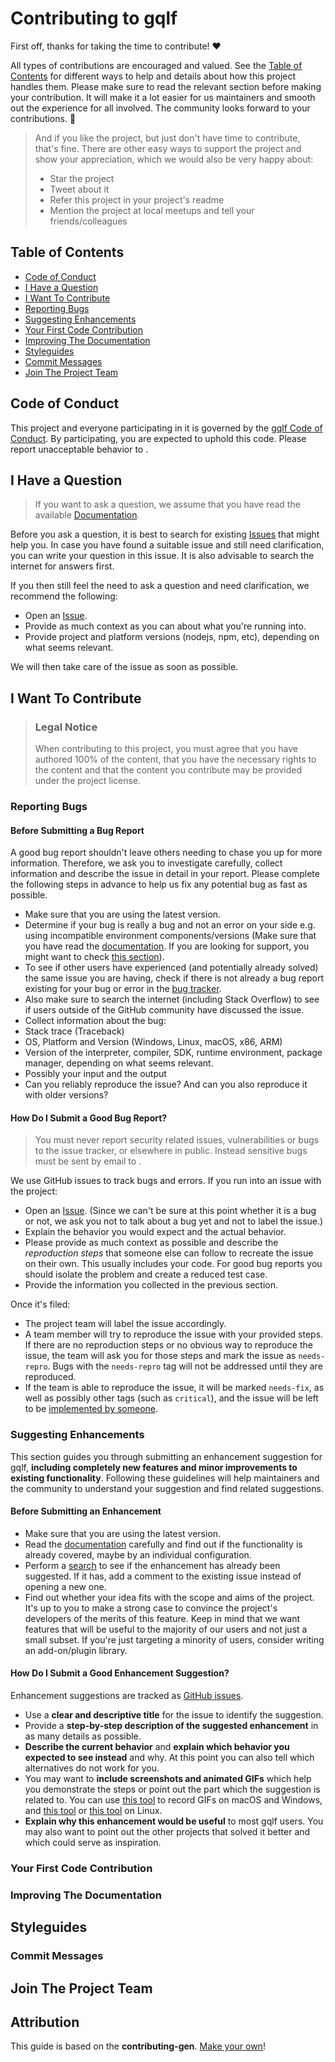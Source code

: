 <!-- omit in toc --> 
# Contributing to gqlf 

First off, thanks for taking the time to contribute! ❤️ 

All types of contributions are encouraged and valued. See the [Table of Contents](#table-of-contents) for different ways to help and details about how this project handles them. Please make sure to read the relevant section before making your contribution. It will make it a lot easier for us maintainers and smooth out the experience for all involved. The community looks forward to your contributions. 🎉 

> And if you like the project, but just don't have time to contribute, that's fine. There are other easy ways to support the project and show your appreciation, which we would also be very happy about: 
> - Star the project 
> - Tweet about it 
> - Refer this project in your project's readme 
> - Mention the project at local meetups and tell your friends/colleagues 

<!-- omit in toc --> 
## Table of Contents 

- [Code of Conduct](#code-of-conduct) 
- [I Have a Question](#i-have-a-question) 
- [I Want To Contribute](#i-want-to-contribute) 
- [Reporting Bugs](#reporting-bugs) 
- [Suggesting Enhancements](#suggesting-enhancements) 
- [Your First Code Contribution](#your-first-code-contribution) 
- [Improving The Documentation](#improving-the-documentation) 
- [Styleguides](#styleguides) 
- [Commit Messages](#commit-messages) 
- [Join The Project Team](#join-the-project-team) 


## Code of Conduct 

This project and everyone participating in it is governed by the 
[gqlf Code of Conduct](https://github.com/gqlf/gqlfblob/master/CODE_OF_CONDUCT.md). 
By participating, you are expected to uphold this code. Please report unacceptable behavior 
to . 


## I Have a Question 

> If you want to ask a question, we assume that you have read the available [Documentation](https://gqlf.github.io). 

Before you ask a question, it is best to search for existing [Issues](https://github.com/gqlf/gqlfissues) that might help you. In case you have found a suitable issue and still need clarification, you can write your question in this issue. It is also advisable to search the internet for answers first. 

If you then still feel the need to ask a question and need clarification, we recommend the following: 

- Open an [Issue](https://github.com/gqlf/gqlfissues/new). 
- Provide as much context as you can about what you're running into. 
- Provide project and platform versions (nodejs, npm, etc), depending on what seems relevant. 

We will then take care of the issue as soon as possible. 

<!-- 
You might want to create a separate issue tag for questions and include it in this description. People should then tag their issues accordingly. 

Depending on how large the project is, you may want to outsource the questioning, e.g. to Stack Overflow or Gitter. You may add additional contact and information possibilities: 
- IRC 
- Slack 
- Gitter 
- Stack Overflow tag 
- Blog 
- FAQ 
- Roadmap 
- E-Mail List 
- Forum 
--> 

## I Want To Contribute 

> ### Legal Notice <!-- omit in toc --> 
> When contributing to this project, you must agree that you have authored 100% of the content, that you have the necessary rights to the content and that the content you contribute may be provided under the project license. 

### Reporting Bugs 

<!-- omit in toc --> 
#### Before Submitting a Bug Report 

A good bug report shouldn't leave others needing to chase you up for more information. Therefore, we ask you to investigate carefully, collect information and describe the issue in detail in your report. Please complete the following steps in advance to help us fix any potential bug as fast as possible. 

- Make sure that you are using the latest version. 
- Determine if your bug is really a bug and not an error on your side e.g. using incompatible environment components/versions (Make sure that you have read the [documentation](https://gqlf.github.io). If you are looking for support, you might want to check [this section](#i-have-a-question)). 
- To see if other users have experienced (and potentially already solved) the same issue you are having, check if there is not already a bug report existing for your bug or error in the [bug tracker](https://github.com/gqlf/gqlfissues?q=label%3Abug). 
- Also make sure to search the internet (including Stack Overflow) to see if users outside of the GitHub community have discussed the issue. 
- Collect information about the bug: 
- Stack trace (Traceback) 
- OS, Platform and Version (Windows, Linux, macOS, x86, ARM) 
- Version of the interpreter, compiler, SDK, runtime environment, package manager, depending on what seems relevant. 
- Possibly your input and the output 
- Can you reliably reproduce the issue? And can you also reproduce it with older versions? 

<!-- omit in toc --> 
#### How Do I Submit a Good Bug Report? 

> You must never report security related issues, vulnerabilities or bugs to the issue tracker, or elsewhere in public. Instead sensitive bugs must be sent by email to . 
<!-- You may add a PGP key to allow the messages to be sent encrypted as well. --> 

We use GitHub issues to track bugs and errors. If you run into an issue with the project: 

- Open an [Issue](https://github.com/gqlf/gqlfissues/new). (Since we can't be sure at this point whether it is a bug or not, we ask you not to talk about a bug yet and not to label the issue.) 
- Explain the behavior you would expect and the actual behavior. 
- Please provide as much context as possible and describe the *reproduction steps* that someone else can follow to recreate the issue on their own. This usually includes your code. For good bug reports you should isolate the problem and create a reduced test case. 
- Provide the information you collected in the previous section. 

Once it's filed: 

- The project team will label the issue accordingly. 
- A team member will try to reproduce the issue with your provided steps. If there are no reproduction steps or no obvious way to reproduce the issue, the team will ask you for those steps and mark the issue as `needs-repro`. Bugs with the `needs-repro` tag will not be addressed until they are reproduced. 
- If the team is able to reproduce the issue, it will be marked `needs-fix`, as well as possibly other tags (such as `critical`), and the issue will be left to be [implemented by someone](#your-first-code-contribution). 

<!-- You might want to create an issue template for bugs and errors that can be used as a guide and that defines the structure of the information to be included. If you do so, reference it here in the description. --> 


### Suggesting Enhancements 

This section guides you through submitting an enhancement suggestion for gqlf, **including completely new features and minor improvements to existing functionality**. Following these guidelines will help maintainers and the community to understand your suggestion and find related suggestions. 

<!-- omit in toc --> 
#### Before Submitting an Enhancement 

- Make sure that you are using the latest version. 
- Read the [documentation](https://gqlf.github.io) carefully and find out if the functionality is already covered, maybe by an individual configuration. 
- Perform a [search](https://github.com/gqlf/gqlfissues) to see if the enhancement has already been suggested. If it has, add a comment to the existing issue instead of opening a new one. 
- Find out whether your idea fits with the scope and aims of the project. It's up to you to make a strong case to convince the project's developers of the merits of this feature. Keep in mind that we want features that will be useful to the majority of our users and not just a small subset. If you're just targeting a minority of users, consider writing an add-on/plugin library. 

<!-- omit in toc --> 
#### How Do I Submit a Good Enhancement Suggestion? 

Enhancement suggestions are tracked as [GitHub issues](https://github.com/gqlf/gqlfissues). 

- Use a **clear and descriptive title** for the issue to identify the suggestion. 
- Provide a **step-by-step description of the suggested enhancement** in as many details as possible. 
- **Describe the current behavior** and **explain which behavior you expected to see instead** and why. At this point you can also tell which alternatives do not work for you. 
- You may want to **include screenshots and animated GIFs** which help you demonstrate the steps or point out the part which the suggestion is related to. You can use [this tool](https://www.cockos.com/licecap/) to record GIFs on macOS and Windows, and [this tool](https://github.com/colinkeenan/silentcast) or [this tool](https://github.com/GNOME/byzanz) on Linux. <!-- this should only be included if the project has a GUI --> 
- **Explain why this enhancement would be useful** to most gqlf users. You may also want to point out the other projects that solved it better and which could serve as inspiration. 

<!-- You might want to create an issue template for enhancement suggestions that can be used as a guide and that defines the structure of the information to be included. If you do so, reference it here in the description. --> 

### Your First Code Contribution 
<!-- TODO 
include Setup of env, IDE and typical getting started instructions? 

--> 

### Improving The Documentation 
<!-- TODO 
Updating, improving and correcting the documentation 

--> 

## Styleguides 
### Commit Messages 
<!-- TODO 

--> 

## Join The Project Team 
<!-- TODO --> 

<!-- omit in toc --> 
## Attribution 
This guide is based on the **contributing-gen**. [Make your own](https://github.com/bttger/contributing-gen)!
